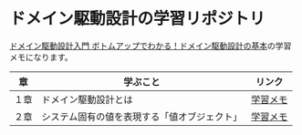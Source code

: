 # ドメイン駆動設計の学習リポジトリ

[ドメイン駆動設計入門 ボトムアップでわかる！ドメイン駆動設計の基本](https://www.shoeisha.co.jp/book/detail/9784798150727)の学習メモになります。

| 章   | 学ぶこと                                     | リンク                                                                   |
| ---- | -------------------------------------------- | ------------------------------------------------------------------------ |
| １章 | ドメイン駆動設計とは                         | [学習メモ](https://github.com/miily8310s/ddd-bottomup/tree/master/chap1) |
| ２章 | システム固有の値を表現する「値オブジェクト」 | [学習メモ](https://github.com/miily8310s/ddd-bottomup/tree/master/chap2) |
